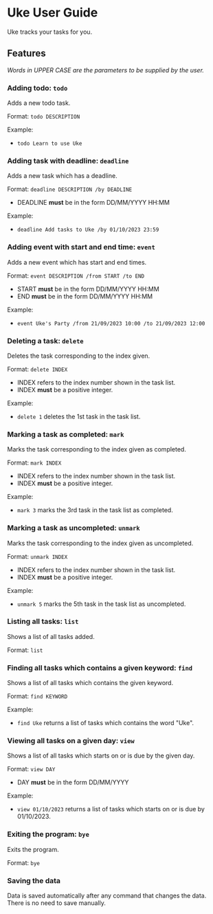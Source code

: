 # Uke User Guide
Uke tracks your tasks for you. 

## Features 
_Words in UPPER CASE are the parameters to be supplied by the user._

### Adding todo: `todo`

Adds a new todo task.

Format: `todo DESCRIPTION`

Example: 
* `todo Learn to use Uke`



### Adding task with deadline: `deadline`

Adds a new task which has a deadline.

Format: `deadline DESCRIPTION /by DEADLINE`
* DEADLINE **must** be in the form DD/MM/YYYY HH:MM

Example:
* `deadline Add tasks to Uke /by 01/10/2023 23:59`



### Adding event with start and end time: `event`

Adds a new event which has start and end times.

Format: `event DESCRIPTION /from START /to END`
* START **must** be in the form DD/MM/YYYY HH:MM
* END **must** be in the form DD/MM/YYYY HH:MM

Example:
* `event Uke's Party /from 21/09/2023 10:00 /to 21/09/2023 12:00`



### Deleting a task: `delete`

Deletes the task corresponding to the index given.

Format: `delete INDEX`
* INDEX refers to the index number shown in the task list.
* INDEX **must** be a positive integer.

Example:
* `delete 1` deletes the 1st task in the task list.



### Marking a task as completed: `mark`

Marks the task corresponding to the index given as completed.

Format: `mark INDEX`
* INDEX refers to the index number shown in the task list.
* INDEX **must** be a positive integer.

Example:
* `mark 3` marks the 3rd task in the task list as completed.



### Marking a task as uncompleted: `unmark`

Marks the task corresponding to the index given as uncompleted.

Format: `unmark INDEX`
* INDEX refers to the index number shown in the task list.
* INDEX **must** be a positive integer.

Example:
* `unmark 5` marks the 5th task in the task list as uncompleted.



### Listing all tasks: `list`

Shows a list of all tasks added.

Format: `list`



### Finding all tasks which contains a given keyword: `find`

Shows a list of all tasks which contains the given keyword.

Format: `find KEYWORD`

Example:
* `find Uke` returns a list of tasks which contains the word "Uke".



### Viewing all tasks on a given day: `view`

Shows a list of all tasks which starts on or is due by the given day.

Format: `view DAY`
* DAY **must** be in the form DD/MM/YYYY

Example:
* `view 01/10/2023` returns a list of tasks which starts on or is due by 01/10/2023.



### Exiting the program: `bye`

Exits the program.

Format: `bye`



### Saving the data

Data is saved automatically after any command that changes the data. There is no need to save manually.
